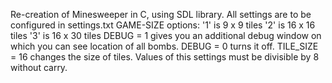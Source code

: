 Re-creation of Minesweeper in C, using SDL library.
All settings are to be configured in settings.txt
GAME-SIZE options:
'1' is 9 x 9 tiles
'2' is 16 x 16 tiles
'3' is 16 x 30 tiles
DEBUG = 1 gives you an additional debug window on which you can see location of all bombs. DEBUG = 0 turns it off.
TILE_SIZE = 16 changes the size of tiles. Values of this settings must be divisible by 8 without carry.